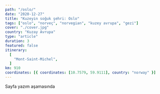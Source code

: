 ```yaml
---
path: "/oslo/"
date: "2020-12-27"
title: "Kuzeyin soğuk şehri: Oslo"
tags: ["oslo", "norveç", "norvegian", "kuzey avrupa", "gezi"]
cover: "./cover.jpg"
country: "Kuzay Avrupa"
type: "article"
duration: 3
featured: false
itinerary:
  [
    "Mont-Saint-Michel",
  ]
km: 910
coordinates: [{ coordinates: [10.7579, 59.9111], country: "norway" }]
---
```


Sayfa yazım aşamasında

<!-- <rehype-image src="saintmichel1.jpg"></rehype-image> -->
